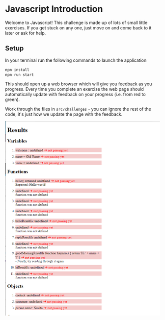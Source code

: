 # Javascript Introduction

Welcome to Javascript! This challenge is made up of lots of small little exercises. If you get stuck on any one, just move on and come back to it later or ask for help.

## Setup

In your terminal run the following commands to launch the application

```
npm install
npm run start
```

This should open up a web browser which will give you feedback as you progress. Every time you complete an exercise the web page should automatically update with feedback on your progress (i.e. from red to green). 

Work through the files in `src/challenges` - you can ignore the rest of the code, it's just how we update the page with the feedback. 

![](/images/browserScreenshot.png)
